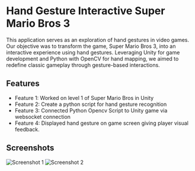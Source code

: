 # Hand Gesture Interactive Super Mario Bros 3

This application serves as an exploration of hand gestures in video games. Our objective was to transform the game, Super Mario Bros 3, into an interactive experience using hand gestures. Leveraging Unity for game development and Python with OpenCV for hand mapping, we aimed to redefine classic gameplay through gesture-based interactions.


## Features

- Feature 1: Worked on level 1 of Super Mario Bros in Unity
- Feature 2: Create a python script for hand gesture recognition
- Feature 3: Connected Python Opencv Script to Unity game via websocket connection
- Feature 4: Displayed hand gesture on game screen giving player visual feedback.

## Screenshots

![Screenshot 1](game1.png)
![Screenshot 2](hand.png)
